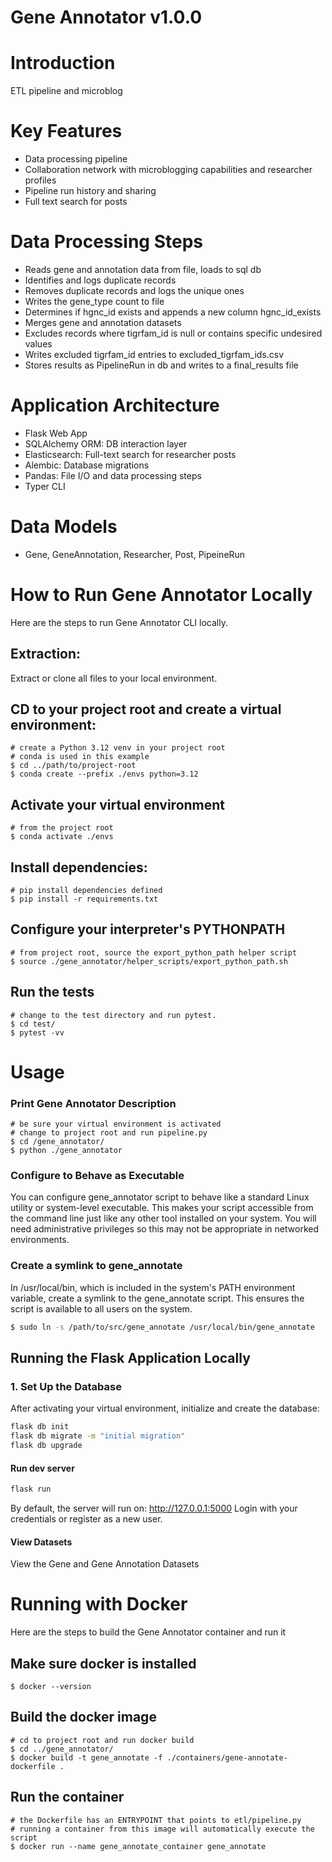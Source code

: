 # Gene Annotator v1.0.0

# Introduction
ETL pipeline and microblog

# Key Features
- Data processing pipeline
- Collaboration network with microblogging capabilities and researcher profiles
- Pipeline run history and sharing
- Full text search for posts

# Data Processing Steps
- Reads gene and annotation data from file, loads to sql db
- Identifies and logs duplicate records
- Removes duplicate records and logs the unique ones
- Writes the gene_type count to file
- Determines if hgnc_id exists and appends a new column hgnc_id_exists
- Merges gene and annotation datasets
- Excludes records where tigrfam_id is null or contains specific undesired values
- Writes excluded tigrfam_id entries to excluded_tigrfam_ids.csv
- Stores results as PipelineRun in db and writes to a final_results file

# Application Architecture
- Flask Web App
- SQLAlchemy ORM: DB interaction layer
- Elasticsearch: Full-text search for researcher posts
- Alembic: Database migrations
- Pandas: File I/O and data processing steps
- Typer CLI

# Data Models
- Gene, GeneAnnotation, Researcher, Post, PipeineRun

# How to Run Gene Annotator Locally
Here are the steps to run Gene Annotator CLI locally. 
    
## Extraction: 
Extract or clone all files to your local environment.
## CD to your project root and create a virtual environment: 
    # create a Python 3.12 venv in your project root
    # conda is used in this example
    $ cd ../path/to/project-root
    $ conda create --prefix ./envs python=3.12
## Activate your virtual environment
    # from the project root
    $ conda activate ./envs
## Install dependencies:
    # pip install dependencies defined
    $ pip install -r requirements.txt
## Configure your interpreter's PYTHONPATH
    # from project root, source the export_python_path helper script 
    $ source ./gene_annotator/helper_scripts/export_python_path.sh
## Run the tests
    # change to the test directory and run pytest.
    $ cd test/
    $ pytest -vv

# Usage

### Print Gene Annotator Description
    # be sure your virtual environment is activated
    # change to project root and run pipeline.py
    $ cd /gene_annotator/
    $ python ./gene_annotator

### Configure to Behave as Executable
You can configure gene_annotator script to behave like a standard Linux utility or system-level executable. This makes your script accessible from the command line just like any other tool installed on your system. You will need administrative privileges so this may not be appropriate in networked environments. 

### Create a symlink to gene_annotate
In /usr/local/bin, which is included in the system's PATH environment variable, create a symlink to the gene_annotate script. This ensures the script is available to all users on the system.

```sh
$ sudo ln -s /path/to/src/gene_annotate /usr/local/bin/gene_annotate
```

## Running the Flask Application Locally

### 1. Set Up the Database
After activating your virtual environment, initialize and create the database:

```sh
flask db init
flask db migrate -m "initial migration"
flask db upgrade
```

#### Run dev server
```sh
flask run
```
By default, the server will run on: http://127.0.0.1:5000
Login with your credentials or register as a new user.

#### View Datasets
View the Gene and Gene Annotation Datasets

# Running with Docker
Here are the steps to build the Gene Annotator container and run it

## Make sure docker is installed
    $ docker --version

## Build the docker image
    # cd to project root and run docker build
    $ cd ../gene_annotator/
    $ docker build -t gene_annotate -f ./containers/gene-annotate-dockerfile .

## Run the container
    # the Dockerfile has an ENTRYPOINT that points to etl/pipeline.py
    # running a container from this image will automatically execute the script
    $ docker run --name gene_annotate_container gene_annotate

